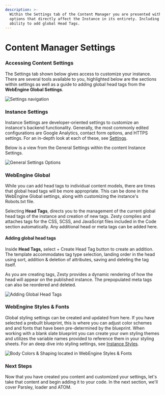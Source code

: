 ```yaml
---
description: >-
  Within the Settings tab of the Content Manager you are presented with several
  options that directly affect the Instance in its entirety. Including the
  ability to add global Head Tags.
---
```


# Content Manager Settings

### Accessing Content Settings

The Settings tab shown below gives access to customize your instance. There are several tools available to you, highlighted below are the sections within settings as well as a guide to adding global head tags from the **WebEngine Global Settings**.

![Settings navigation](<../../../.gitbook/assets/image (24).png>)

### Instance Settings

Instance Settings are developer-oriented settings to customize an instance's backend functionality. Generally, the most commonly edited configurations are Google Analytics, contact form options, and HTTPS settings. For an in-depth look at each of these, see [Settings](../../../instances/ui/settings/instance-settings.md).

Below is a view from the General Settings within the content Instance Settings.

![General Settings Options](<../../../.gitbook/assets/image (9).png>)

### WebEngine Global

While you can add head tags to individual content models, there are times that global head tags will be more appropriate. This can be done in the WebEngine Global settings, along with customizing the instance's Robots.txt file.

Selecting **Head Tags**, directs you to the management of the current global head tags of the instance and creation of new tags. Zesty complies and attaches tags for the CSS, SCSS, and JavaScript files included in the Code section automatically. Any additional head or meta tags can be added here.&#x20;

#### Adding global head tags

Inside **Head Tags,** select + Create Head Tag button to create an addition. The template accommodates  tag type selection, landing order in the head using sort, addition & deletion of attributes, saving and deleting the tag itself.

As you are creating tags, Zesty provides a dynamic rendering of how the head will appear on the published instance. The prepopulated meta tags can also be reordered and deleted.

![Adding Global Head Tags](<../../../.gitbook/assets/image (94).png>)

### WebEngine Styles & Fonts

Global styling settings can be created and updated from here. If you have selected a prebuilt blueprint, this is where you can adjust color schemes and and fonts that have been pre-determined by the blueprint. When working with a blank slate blueprint you can create your own styling themes and utilizes the variable  names provided to reference them in your styling sheets. For an deep dive into styling settings, see [Instance Styles](../../../instances/ui/settings/less-variables.md).

![Body Colors & Shaping located in WebEngine Styles & Fonts](<../../../.gitbook/assets/image (72).png>)

### Next Steps

Now that you have created you content and customized your settings, let's take that content and begin adding it to your code. In the next section, we'll cover Parsley, loader and ATOM.
